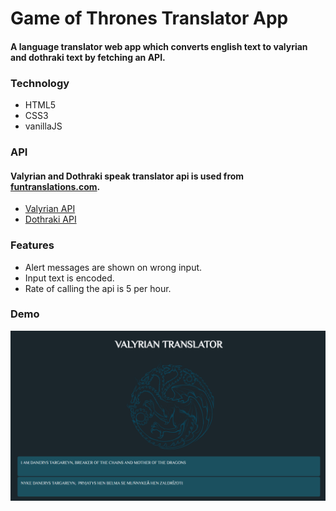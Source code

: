 #  Game of Thrones Translator App

#### A language translator web app which converts english text to valyrian and dothraki text by fetching an API.

### Technology
* HTML5
* CSS3
* vanillaJS

### API
#### Valyrian and Dothraki speak translator api is used from [funtranslations.com](https://funtranslations.com/).

*  [Valyrian API](https://funtranslations.com/api/valyrian)
*  [Dothraki API](https://funtranslations.com/api/dothraki)

### Features
* Alert messages are shown on wrong input.
* Input text is encoded.
* Rate of calling the api is 5 per hour.

### Demo
![Screenshot of webiste](https://github.com/AdityaAgrawal-03/valyrian-translator/blob/master/demo/demo.png)
